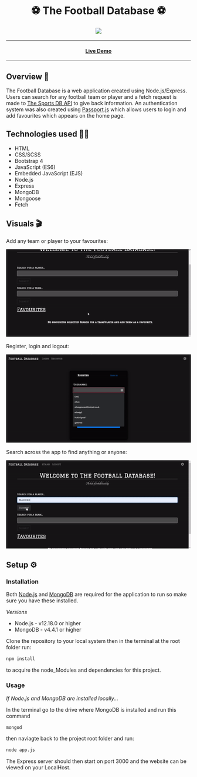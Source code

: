 <h1 align="center">⚽ The Football Database ⚽</h1> 

<p align="center">
  <img src="https://img.shields.io/badge/Made%20by-Ethan%20Greaves-green" >
</p>

<hr>
<h4 align="center"><a  href="https://www.google.com">Live Demo</a></h4>
<hr>

## Overview 📖
The Football Database is a web application created using Node.js/Express. Users can search for any football team or player and a fetch request is made to [The Sports DB API](https://www.thesportsdb.com/api.php) to give back information. An authentication system was also created using [Passport.js](http://www.passportjs.org/) which allows users to login and add favourites which appears on the home page.

## Technologies used 👨‍💻

* HTML
* CSS/SCSS
* Bootstrap 4
* JavaScript (ES6)
* Embedded JavaScript (EJS)
* Node.js
* Express
* MongoDB
* Mongoose
* Fetch

## Visuals 🎬
<p>Add any team or player to your favourites:</p>
<img src="./Readme/Gifs/AddingFavourites.gif" width="auto" />

<p>Register, login and logout:</p>
<img src="./Readme/Gifs/Authentication.gif" width="auto" />

<p>Search across the app to find anything or anyone:</p>
<img src="./Readme/Gifs/Searching.gif" width="auto" />


## Setup ⚙️

### Installation

Both [Node.js](https://nodejs.org/en/download/) and [MongoDB](https://www.mongodb.com/try/download/community) are required for the application to run so make sure you have these installed. 

*Versions*

* Node.js - v12.18.0 or higher
* MongoDB - v4.4.1 or higher

Clone the repository to your local system then in the terminal at the root folder run: 
```bash
npm install
```
to acquire the node_Modules and dependencies for this project.

### Usage

*If Node.js and MongoDB are installed locally...*

In the terminal go to the drive where MongoDB is installed and run this command
```bash
mongod
```
then naviagte back to the project root folder and run:
```bash
node app.js
```

The Express server should then start on port 3000 and the website can be viewed on your LocalHost.
